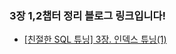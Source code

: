 ### 3장 1,2챕터 정리 블로그 링크입니다!
- [[친절한 SQL 튜닝] 3장. 인덱스 튜닝(1)](https://medium.com/@Hailey24/친절한-sql-튜닝-3장-인덱스-튜닝-1-9bae13239416)
